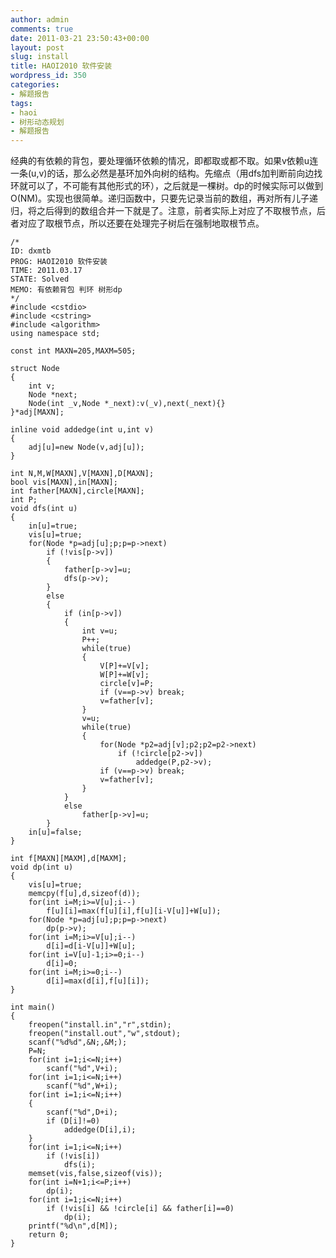 ```yaml
---
author: admin
comments: true
date: 2011-03-21 23:50:43+00:00
layout: post
slug: install
title: HAOI2010 软件安装
wordpress_id: 350
categories:
- 解题报告
tags:
- haoi
- 树形动态规划
- 解题报告
---
```


经典的有依赖的背包，要处理循环依赖的情况，即都取或都不取。如果v依赖u连一条(u,v)的话，那么必然是基环加外向树的结构。先缩点（用dfs加判断前向边找环就可以了，不可能有其他形式的环），之后就是一棵树。dp的时候实际可以做到O(NM)。实现也很简单。递归函数中，只要先记录当前的数组，再对所有儿子递归，将之后得到的数组合并一下就是了。注意，前者实际上对应了不取根节点，后者对应了取根节点，所以还要在处理完子树后在强制地取根节点。

    
    
    /*
    ID: dxmtb
    PROG: HAOI2010 软件安装
    TIME: 2011.03.17
    STATE: Solved
    MEMO: 有依赖背包 判环 树形dp
    */
    #include <cstdio>
    #include <cstring>
    #include <algorithm>
    using namespace std;
    
    const int MAXN=205,MAXM=505;
    
    struct Node
    {
    	int v;
    	Node *next;
    	Node(int _v,Node *_next):v(_v),next(_next){}
    }*adj[MAXN];
    
    inline void addedge(int u,int v)
    {
    	adj[u]=new Node(v,adj[u]);
    }
    
    int N,M,W[MAXN],V[MAXN],D[MAXN];
    bool vis[MAXN],in[MAXN];
    int father[MAXN],circle[MAXN];
    int P;
    void dfs(int u)
    {
    	in[u]=true;
    	vis[u]=true;
    	for(Node *p=adj[u];p;p=p->next)
    		if (!vis[p->v])
    		{
    			father[p->v]=u;
    			dfs(p->v);
    		}
    		else
    		{
    			if (in[p->v])
    			{
    				int v=u;
    				P++;
    				while(true)
    				{
    					V[P]+=V[v];
    					W[P]+=W[v];
    					circle[v]=P;
    					if (v==p->v) break;
    					v=father[v];
    				}
    				v=u;
    				while(true)
    				{
    					for(Node *p2=adj[v];p2;p2=p2->next)
    						if (!circle[p2->v])
    							addedge(P,p2->v);
    					if (v==p->v) break;
    					v=father[v];
    				}
    			}
    			else
    				father[p->v]=u;			
    		}
    	in[u]=false;
    }
    
    int f[MAXN][MAXM],d[MAXM];
    void dp(int u)
    {
    	vis[u]=true;
    	memcpy(f[u],d,sizeof(d));
    	for(int i=M;i>=V[u];i--)
    		f[u][i]=max(f[u][i],f[u][i-V[u]]+W[u]);
    	for(Node *p=adj[u];p;p=p->next)
    		dp(p->v);
    	for(int i=M;i>=V[u];i--)
    		d[i]=d[i-V[u]]+W[u];
    	for(int i=V[u]-1;i>=0;i--)
    		d[i]=0;
    	for(int i=M;i>=0;i--)
    		d[i]=max(d[i],f[u][i]);
    }
    
    int main()
    {
    	freopen("install.in","r",stdin);
    	freopen("install.out","w",stdout);
    	scanf("%d%d",&N;,&M;);
    	P=N;
    	for(int i=1;i<=N;i++)
    		scanf("%d",V+i);
    	for(int i=1;i<=N;i++)
    		scanf("%d",W+i);
    	for(int i=1;i<=N;i++)
    	{
    		scanf("%d",D+i);
    		if (D[i]!=0)
    			addedge(D[i],i);
    	}
    	for(int i=1;i<=N;i++)
    		if (!vis[i])
    			dfs(i);
    	memset(vis,false,sizeof(vis));
    	for(int i=N+1;i<=P;i++)
    		dp(i);
    	for(int i=1;i<=N;i++)
    		if (!vis[i] && !circle[i] && father[i]==0)
    			dp(i);
    	printf("%d\n",d[M]);
    	return 0;
    }
    
